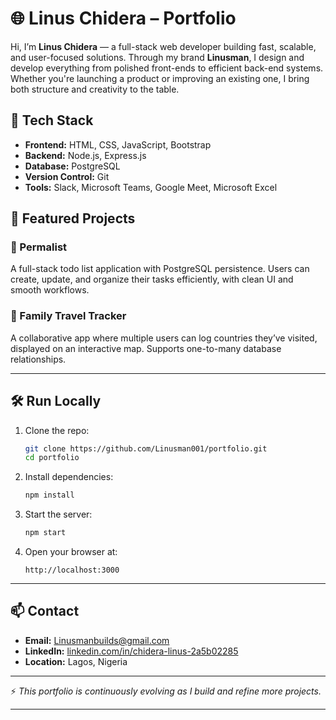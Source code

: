 # 🌐 Linus Chidera – Portfolio

Hi, I’m **Linus Chidera** — a full-stack web developer building fast, scalable, and user-focused solutions. Through my brand **Linusman**, I design and develop everything from polished front-ends to efficient back-end systems. Whether you're launching a product or improving an existing one, I bring both structure and creativity to the table.

## 🚀 Tech Stack

* **Frontend:** HTML, CSS, JavaScript, Bootstrap
* **Backend:** Node.js, Express.js
* **Database:** PostgreSQL
* **Version Control:** Git
* **Tools:** Slack, Microsoft Teams, Google Meet, Microsoft Excel

## 📌 Featured Projects

### 🔹 Permalist

A full-stack todo list application with PostgreSQL persistence. Users can create, update, and organize their tasks efficiently, with clean UI and smooth workflows.

### 🔹 Family Travel Tracker

A collaborative app where multiple users can log countries they’ve visited, displayed on an interactive map. Supports one-to-many database relationships.

---

## 🛠️ Run Locally

1. Clone the repo:

   ```bash
   git clone https://github.com/Linusman001/portfolio.git
   cd portfolio
   ```
2. Install dependencies:

   ```bash
   npm install
   ```
3. Start the server:

   ```bash
   npm start
   ```
4. Open your browser at:

   ```
   http://localhost:3000
   ```

---

## 📫 Contact

* **Email:** [Linusmanbuilds@gmail.com](mailto:Linusmanbuilds@gmail.com)
* **LinkedIn:** [linkedin.com/in/chidera-linus-2a5b02285](https://www.linkedin.com/in/chidera-linus-2a5b02285/)
* **Location:** Lagos, Nigeria

---

⚡ *This portfolio is continuously evolving as I build and refine more projects.*

---